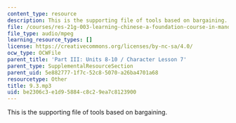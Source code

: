 ```yaml
---
content_type: resource
description: This is the supporting file of tools based on bargaining.
file: /courses/res-21g-003-learning-chinese-a-foundation-course-in-mandarin-spring-2011/be2306c3e1d95884c8c29ea7c8123900_9.3.mp3
file_type: audio/mpeg
learning_resource_types: []
license: https://creativecommons.org/licenses/by-nc-sa/4.0/
ocw_type: OCWFile
parent_title: 'Part III: Units 8-10 / Character Lesson 7'
parent_type: SupplementalResourceSection
parent_uid: 5e882777-1f7c-52c8-5070-a26ba4701a68
resourcetype: Other
title: 9.3.mp3
uid: be2306c3-e1d9-5884-c8c2-9ea7c8123900
---
```

This is the supporting file of tools based on bargaining.